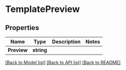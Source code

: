 # TemplatePreview

## Properties

Name | Type | Description | Notes
------------ | ------------- | ------------- | -------------
**Preview** | **string** |  | 

[[Back to Model list]](../README#documentation-for-models) [[Back to API list]](../README#documentation-for-api-endpoints) [[Back to README]](../README)


